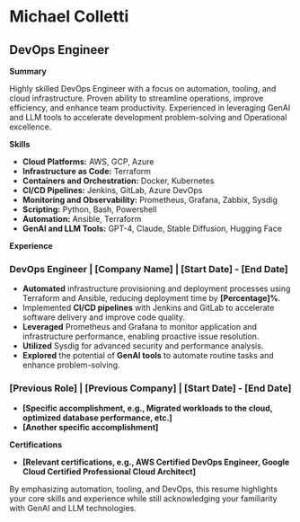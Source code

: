 # Michael Colletti
## DevOps Engineer

**Summary**

Highly skilled DevOps Engineer with a focus on automation, tooling, and cloud infrastructure. Proven ability to streamline operations, improve efficiency, and enhance team productivity. Experienced in leveraging GenAI and LLM tools to accelerate development problem-solving and Operational excellence. 

**Skills**

* **Cloud Platforms:** AWS, GCP, Azure
* **Infrastructure as Code:** Terraform
* **Containers and Orchestration:** Docker, Kubernetes
* **CI/CD Pipelines:** Jenkins, GitLab, Azure DevOps
* **Monitoring and Observability:** Prometheus, Grafana, Zabbix, Sysdig
* **Scripting:** Python, Bash, Powershell
* **Automation:** Ansible, Terraform
* **GenAI and LLM Tools:** GPT-4, Claude, Stable Diffusion, Hugging Face

**Experience**

### **DevOps Engineer** | **[Company Name]** | **[Start Date] - [End Date]**
* **Automated** infrastructure provisioning and deployment processes using Terraform and Ansible, reducing deployment time by **[Percentage]%**.
* Implemented **CI/CD pipelines** with Jenkins and GitLab to accelerate software delivery and improve code quality.
* **Leveraged** Prometheus and Grafana to monitor application and infrastructure performance, enabling proactive issue resolution.
* **Utilized** Sysdig for advanced security and performance analysis.
* **Explored** the potential of **GenAI tools** to automate routine tasks and enhance problem-solving. 

### **[Previous Role]** | **[Previous Company]** | **[Start Date] - [End Date]**
* **[Specific accomplishment, e.g., Migrated workloads to the cloud, optimized database performance, etc.]**
* **[Another specific accomplishment]** 

**Certifications**

* **[Relevant certifications, e.g., AWS Certified DevOps Engineer, Google Cloud Certified Professional Cloud Architect]**

By emphasizing automation, tooling, and DevOps, this resume highlights your core skills and experience while still acknowledging your familiarity with GenAI and LLM technologies.